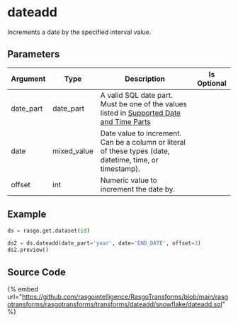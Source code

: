 

# dateadd

Increments a date by the specified interval value.

## Parameters

| Argument  |    Type     |                                                                                            Description                                                                                            | Is Optional |
| --------- | ----------- | ------------------------------------------------------------------------------------------------------------------------------------------------------------------------------------------------- | ----------- |
| date_part | date_part   | A valid SQL date part. Must be one of the values listed in [Supported Date and Time Parts](https://docs.snowflake.com/en/sql-reference/functions-date-time.html#label-supported-date-time-parts)  |             |
| date      | mixed_value | Date value to increment. Can be a column or literal of these types (date, datetime, time, or timestamp).                                                                                          |             |
| offset    | int         | Numeric value to increment the date by.                                                                                                                                                           |             |


## Example

```python
ds = rasgo.get.dataset(id)

ds2 = ds.dateadd(date_part='year', date='END_DATE', offset=3)
ds2.preview()
```

## Source Code

{% embed url="https://github.com/rasgointelligence/RasgoTransforms/blob/main/rasgotransforms/rasgotransforms/transforms/dateadd/snowflake/dateadd.sql" %}
